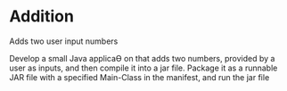 # Addition
Adds two user input numbers 

Develop a small Java applicaƟ on that adds two numbers, provided by a user as inputs, and then 
compile it into a jar file. Package it as a runnable JAR file with a specified Main-Class in the 
manifest, and run the jar file
